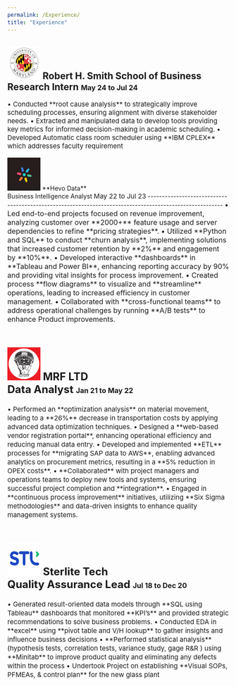 ```yaml
---
permalink: /Experience/
title: "Experience"
---
```


    
<img src="/assets/images/UMD.png" alt="UMD logo" width="75" height="75">  **Robert H. Smith School of Business**<br>Research Intern 
<span style="font-size:16px">May 24 to Jul 24</span>
--------------------------------------------------------------------------------------------------------  
<span style="font-size:15px">
• Conducted **root cause analysis** to strategically improve scheduling processes, ensuring alignment with diverse 
stakeholder needs.  
• Extracted and manipulated data to develop tools providing key metrics for informed decision-making in academic 
scheduling.  
• Developed Automatic class room scheduler using **IBM CPLEX** which addresses faculty requirement 
</span>
 <br><br>
<img src="/assets/images/HEVO.png" alt="UMD logo" width="75" height="75">  **Hevo Data**<br>Business Intelligence Analyst 
<span style="font-size:15px">May 22 to Jul 23</span>  
--------------------------------------------------------------------------------------------------------  
<span style="font-size:16px">
• Led end-to-end projects focused on revenue improvement, analyzing customer over **2000+** feature usage and server 
dependencies to refine **pricing strategies**.  
• Utilized **Python and SQL** to conduct **churn analysis**, implementing solutions that increased customer retention by 
**2%** and engagement by **10%**.  
• Developed interactive **dashboards** in **Tableau and Power BI**, enhancing reporting accuracy by 90% and providing vital 
insights for process improvement.  
• Created process **flow diagrams** to visualize and **streamline** operations, leading to increased efficiency in customer 
management.  
• Collaborated with **cross-functional teams** to address operational challenges by running **A/B tests** to enhance 
Product improvements.  
 <br><br>

  <img src="/assets/images/Mrf-logo.JPG" alt="UMD logo" width="75" height="75">  **MRF LTD**<br>Data Analyst 
<span style="font-size:16px">Jan 21 to May 22</span>  
--------------------------------------------------------------------------------------------------------  
<span style="font-size:15px">
• Performed an **optimization analysis** on material movement, leading to a **26%** decrease in transportation costs by 
applying advanced data optimization techniques.  
• Designed a **web-based vendor registration portal**, enhancing operational efficiency and reducing manual data entry. 
• Developed and implemented **ETL** processes for **migrating SAP data to AWS**, enabling advanced analytics on 
procurement metrics, resulting in a **5% reduction in OPEX costs**.  
• **Collaborated** with project managers and operations teams to deploy new tools and systems, ensuring successful 
project completion and **integration**.  
• Engaged in **continuous process improvement** initiatives, utilizing **Six Sigma methodologies** and data-driven insights 
to enhance quality management systems.  
</span>
 <br><br>  
 
<img src="/assets/images/STL.png" alt="UMD logo" width="75" height="75">  **Sterlite Tech**<br> Quality Assurance Lead 
<span style="font-size:16px">Jul 18 to Dec 20</span>  
--------------------------------------------------------------------------------------------------------  
<span style="font-size:15px">
• Generated result-oriented data models through **SQL using Tableau** dashboards that monitored **KPI’s** and provided 
strategic recommendations to solve business problems.  
• Conducted EDA in **excel** using **pivot table and V/H lookup** to gather insights and influence business decisions  
• **Performed statistical analysis** (hypothesis tests, correlation tests, variance study, gage R&R ) using **Minitab** to 
improve product quality and eliminating any defects within the process  
• Undertook Project on establishing **Visual SOPs, PFMEAs, & control plan** for the new glass plant  
</span>

